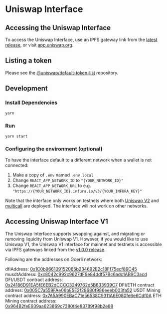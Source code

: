# Uniswap Interface

## Accessing the Uniswap Interface

To access the Uniswap Interface, use an IPFS gateway link from the
[latest release](https://github.com/Uniswap/uniswap-interface/releases/latest), 
or visit [app.uniswap.org](https://app.uniswap.org).

## Listing a token

Please see the
[@uniswap/default-token-list](https://github.com/uniswap/default-token-list) 
repository.

## Development

### Install Dependencies

```bash
yarn
```

### Run

```bash
yarn start
```

### Configuring the environment (optional)

To have the interface default to a different network when a wallet is not connected:

1. Make a copy of `.env` named `.env.local`
2. Change `REACT_APP_NETWORK_ID` to `"{YOUR_NETWORK_ID}"`
3. Change `REACT_APP_NETWORK_URL` to e.g. `"https://{YOUR_NETWORK_ID}.infura.io/v3/{YOUR_INFURA_KEY}"` 

Note that the interface only works on testnets where both 
[Uniswap V2](https://uniswap.org/docs/v2/smart-contracts/factory/) and 
[multicall](https://github.com/makerdao/multicall) are deployed.
The interface will not work on other networks.

## Accessing Uniswap Interface V1

The Uniswap Interface supports swapping against, and migrating or removing liquidity from Uniswap V1. However,
if you would like to use Uniswap V1, the Uniswap V1 interface for mainnet and testnets is accessible via IPFS gateways 
linked from the [v1.0.0 release](https://github.com/Uniswap/uniswap-interface/releases/tag/v1.0.0).

Following are the addresses on Goerli network:

dfiAddress: [0x1C0b966109152065b234692E2c18Ff75ecf89C45](https://goerli.etherscan.io/address/0x1C0b966109152065b234692E2c18Ff75ecf89C45)
musdtAddress: [0xc8042c992c9627dF9e84ddf57Bc6adc1AB9C3acd](https://goerli.etherscan.io/address/0xc8042c992c9627df9e84ddf57bc6adc1ab9c3acd)
DFI/USDT contract address:  [0x24186D91EA5fE6EB2dCCCC3249762d5B833939C7](https://goerli.etherscan.io/address/0x24186D91EA5fE6EB2dCCCC3249762d5B833939C7)
DFI/ETH contract address:  [0x005C7a559FAe06bE5E2f28680f986eeeb003fa52](https://goerli.etherscan.io/address/0x005C7a559FAe06bE5E2f28680f986eeeb003fa52)
USDT Mining contract address:  [0x7A5A990EBaC71e56538C9311A6E080fe6e6Cdf0A](https://goerli.etherscan.io/address/0x7A5A990EBaC71e56538C9311A6E080fe6e6Cdf0A)
ETH Mining contract address:  [0x964B2feE939aa623869c7380f4e83789f98b2e88](https://goerli.etherscan.io/address/0x964b2fee939aa623869c7380f4e83789f98b2e88)